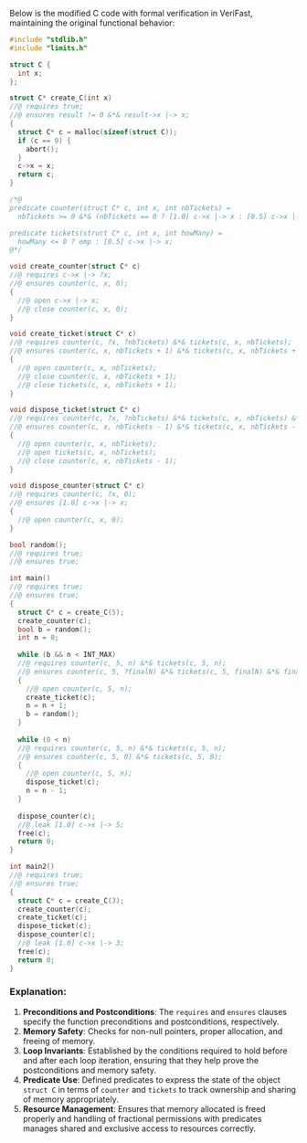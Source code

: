 Below is the modified C code with formal verification in VeriFast, maintaining the original functional behavior:

```c
#include "stdlib.h"
#include "limits.h"

struct C {
  int x;
};

struct C* create_C(int x) 
//@ requires true;
//@ ensures result != 0 &*& result->x |-> x;
{
  struct C* c = malloc(sizeof(struct C));
  if (c == 0) {
    abort();
  }
  c->x = x;
  return c;
}

/*@
predicate counter(struct C* c, int x, int nbTickets) =
  nbTickets >= 0 &*& (nbTickets == 0 ? [1.0] c->x |-> x : [0.5] c->x |-> x);

predicate tickets(struct C* c, int x, int howMany) =
  howMany <= 0 ? emp : [0.5] c->x |-> x;
@*/

void create_counter(struct C* c)
//@ requires c->x |-> ?x;
//@ ensures counter(c, x, 0);
{
  //@ open c->x |-> x;
  //@ close counter(c, x, 0);
}

void create_ticket(struct C* c)
//@ requires counter(c, ?x, ?nbTickets) &*& tickets(c, x, nbTickets);
//@ ensures counter(c, x, nbTickets + 1) &*& tickets(c, x, nbTickets + 1);
{
  //@ open counter(c, x, nbTickets);
  //@ close counter(c, x, nbTickets + 1);
  //@ close tickets(c, x, nbTickets + 1);
}

void dispose_ticket(struct C* c)
//@ requires counter(c, ?x, ?nbTickets) &*& tickets(c, x, nbTickets) &*& nbTickets > 0;
//@ ensures counter(c, x, nbTickets - 1) &*& tickets(c, x, nbTickets - 1);
{
  //@ open counter(c, x, nbTickets);
  //@ open tickets(c, x, nbTickets);
  //@ close counter(c, x, nbTickets - 1);
}

void dispose_counter(struct C* c)
//@ requires counter(c, ?x, 0);
//@ ensures [1.0] c->x |-> x;
{
  //@ open counter(c, x, 0);
}

bool random();
//@ requires true;
//@ ensures true;

int main() 
//@ requires true;
//@ ensures true;
{
  struct C* c = create_C(5);
  create_counter(c);
  bool b = random();
  int n = 0;
  
  while (b && n < INT_MAX) 
  //@ requires counter(c, 5, n) &*& tickets(c, 5, n);
  //@ ensures counter(c, 5, ?finalN) &*& tickets(c, 5, finalN) &*& finalN >= n;
  {
    //@ open counter(c, 5, n);
    create_ticket(c);
    n = n + 1;
    b = random();
  }
  
  while (0 < n)
  //@ requires counter(c, 5, n) &*& tickets(c, 5, n);
  //@ ensures counter(c, 5, 0) &*& tickets(c, 5, 0);
  {
    //@ open counter(c, 5, n);
    dispose_ticket(c);
    n = n - 1;
  }
  
  dispose_counter(c);
  //@ leak [1.0] c->x |-> 5;
  free(c);
  return 0;
}

int main2()
//@ requires true;
//@ ensures true;
{
  struct C* c = create_C(3);
  create_counter(c);
  create_ticket(c);
  dispose_ticket(c);
  dispose_counter(c);
  //@ leak [1.0] c->x |-> 3;
  free(c);
  return 0;
}
```

### Explanation:
1. **Preconditions and Postconditions**: The `requires` and `ensures` clauses specify the function preconditions and postconditions, respectively.
2. **Memory Safety**: Checks for non-null pointers, proper allocation, and freeing of memory.
3. **Loop Invariants**: Established by the conditions required to hold before and after each loop iteration, ensuring that they help prove the postconditions and memory safety.
4. **Predicate Use**: Defined predicates to express the state of the object `struct C` in terms of `counter` and `tickets` to track ownership and sharing of memory appropriately.
5. **Resource Management**: Ensures that memory allocated is freed properly and handling of fractional permissions with predicates manages shared and exclusive access to resources correctly.
